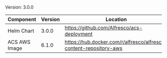 Version: 3.0.0

| Component    | Version | Location |
| -------------| --------|----------|
| Helm Chart   | 3.0.0   | https://github.com/Alfresco/acs-deployment |
| ACS AWS Image| 6.1.0 | https://hub.docker.com/r/alfresco/alfresco-content-repository-aws |